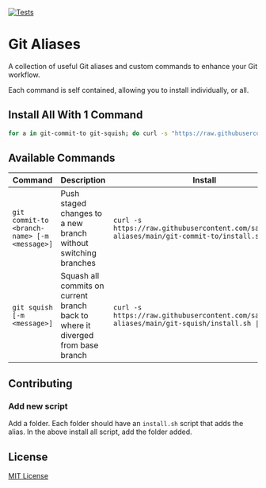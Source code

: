 [![Tests](https://github.com/sartaj/git-aliases/actions/workflows/test.yml/badge.svg)](https://github.com/sartaj/git-aliases/actions/workflows/test.yml)

# Git Aliases

A collection of useful Git aliases and custom commands to enhance your Git workflow.

Each command is self contained, allowing you to install individually, or all.

## Install All With 1 Command

```bash
for a in git-commit-to git-squish; do curl -s "https://raw.githubusercontent.com/sartaj/git-aliases/main/$a/install.sh" | bash; done
```

## Available Commands

| Command                                      | Description                                                                     | Install                                                                                              |
| -------------------------------------------- | ------------------------------------------------------------------------------- | ---------------------------------------------------------------------------------------------------- |
| `git commit-to <branch-name> [-m <message>]` | Push staged changes to a new branch without switching branches                  | `curl -s https://raw.githubusercontent.com/sartaj/git-aliases/main/git-commit-to/install.sh \| bash` |
| `git squish [-m <message>]`                  | Squash all commits on current branch back to where it diverged from base branch | `curl -s https://raw.githubusercontent.com/sartaj/git-aliases/main/git-squish/install.sh \| bash`    |

## Contributing

### Add new script

Add a folder. Each folder should have an `install.sh` script that adds the alias. In the above install all script, add the folder added.

## License

[MIT License](LICENSE)

